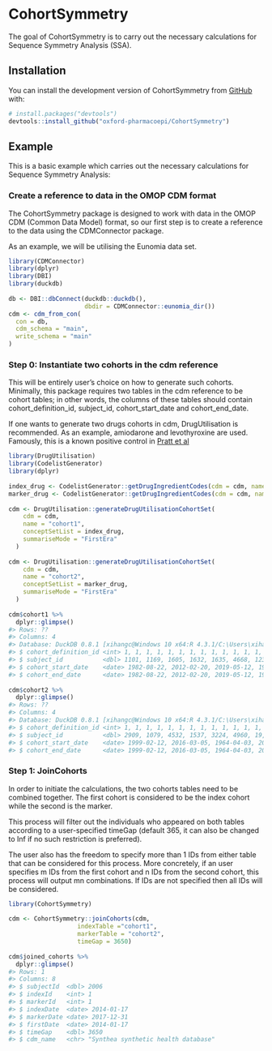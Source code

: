 
<!-- README.md is generated from README.Rmd. Please edit that file -->

# CohortSymmetry

<!-- badges: start -->
<!-- badges: end -->

The goal of CohortSymmetry is to carry out the necessary calculations
for Sequence Symmetry Analysis (SSA).

## Installation

You can install the development version of CohortSymmetry from
[GitHub](https://github.com/) with:

``` r
# install.packages("devtools")
devtools::install_github("oxford-pharmacoepi/CohortSymmetry")
```

## Example

This is a basic example which carries out the necessary calculations for
Sequence Symmetry Analysis:

### Create a reference to data in the OMOP CDM format

The CohortSymmetry package is designed to work with data in the OMOP CDM
(Common Data Model) format, so our first step is to create a reference
to the data using the CDMConnector package.

As an example, we will be utilising the Eunomia data set.

``` r
library(CDMConnector)
library(dplyr)
library(DBI)
library(duckdb)
 
db <- DBI::dbConnect(duckdb::duckdb(), 
                     dbdir = CDMConnector::eunomia_dir())
cdm <- cdm_from_con(
  con = db,
  cdm_schema = "main",
  write_schema = "main"
)
```

### Step 0: Instantiate two cohorts in the cdm reference

This will be entirely user’s choice on how to generate such cohorts.
Minimally, this package requires two tables in the cdm reference to be
cohort tables; in other words, the columns of these tables should
contain cohort_definition_id, subject_id, cohort_start_date and
cohort_end_date.

If one wants to generate two drugs cohorts in cdm, DrugUtilisation is
recommended. As an example, amiodarone and levothyroxine are used.
Famously, this is a known positive control in [Pratt et
al](https://www.ncbi.nlm.nih.gov/pmc/articles/PMC4690514/)

``` r
library(DrugUtilisation)
library(CodelistGenerator)
library(dplyr)
 
index_drug <- CodelistGenerator::getDrugIngredientCodes(cdm = cdm, name = "amiodarone")
marker_drug <- CodelistGenerator::getDrugIngredientCodes(cdm = cdm, name = "levothyroxine")
 
cdm <- DrugUtilisation::generateDrugUtilisationCohortSet(
    cdm = cdm,
    name = "cohort1",
    conceptSetList = index_drug,
    summariseMode = "FirstEra"
  )
 
cdm <- DrugUtilisation::generateDrugUtilisationCohortSet(
    cdm = cdm,
    name = "cohort2",
    conceptSetList = marker_drug,
    summariseMode = "FirstEra"
  )
 
cdm$cohort1 %>%
  dplyr::glimpse()
#> Rows: ??
#> Columns: 4
#> Database: DuckDB 0.8.1 [xihangc@Windows 10 x64:R 4.3.1/C:\Users\xihangc\AppData\Local\Temp\RtmpANsLyF\file4e4c774853f7.duckdb]
#> $ cohort_definition_id <int> 1, 1, 1, 1, 1, 1, 1, 1, 1, 1, 1, 1, 1, 1, 1, 1, 1…
#> $ subject_id           <dbl> 1101, 1169, 1605, 1632, 1635, 4668, 123, 1015, 10…
#> $ cohort_start_date    <date> 1982-08-22, 2012-02-20, 2019-05-12, 1988-11-13, …
#> $ cohort_end_date      <date> 1982-08-22, 2012-02-20, 2019-05-12, 1988-11-14, …
 
cdm$cohort2 %>%
  dplyr::glimpse()
#> Rows: ??
#> Columns: 4
#> Database: DuckDB 0.8.1 [xihangc@Windows 10 x64:R 4.3.1/C:\Users\xihangc\AppData\Local\Temp\RtmpANsLyF\file4e4c774853f7.duckdb]
#> $ cohort_definition_id <int> 1, 1, 1, 1, 1, 1, 1, 1, 1, 1, 1, 1, 1, 1, 1, 1, 1…
#> $ subject_id           <dbl> 2909, 1079, 4532, 1537, 3224, 4960, 19, 2829, 430…
#> $ cohort_start_date    <date> 1999-02-12, 2016-03-05, 1964-04-03, 2010-05-31, …
#> $ cohort_end_date      <date> 1999-02-12, 2016-03-05, 1964-04-03, 2010-05-31, …
```

### Step 1: JoinCohorts

In order to initiate the calculations, the two cohorts tables need to be
combined together. The first cohort is considered to be the index cohort
while the second is the marker.

This process will filter out the individuals who appeared on both tables
according to a user-specified timeGap (default 365, it can also be
changed to Inf if no such restriction is preferred).

The user also has the freedom to specify more than 1 IDs from either
table that can be considered for this process. More concretely, if an
user specifies m IDs from the first cohort and n IDs from the second
cohort, this process will output mn combinations. If IDs are not
specified then all IDs will be considered.

``` r
library(CohortSymmetry)
 
cdm <- CohortSymmetry::joinCohorts(cdm,
                   indexTable ="cohort1",
                   markerTable = "cohort2",
                   timeGap = 3650)
 
cdm$joined_cohorts %>%
  dplyr::glimpse()
#> Rows: 1
#> Columns: 8
#> $ subjectId  <dbl> 2006
#> $ indexId    <int> 1
#> $ markerId   <int> 1
#> $ indexDate  <date> 2014-01-17
#> $ markerDate <date> 2017-12-31
#> $ firstDate  <date> 2014-01-17
#> $ timeGap    <dbl> 3650
#> $ cdm_name   <chr> "Synthea synthetic health database"
```
